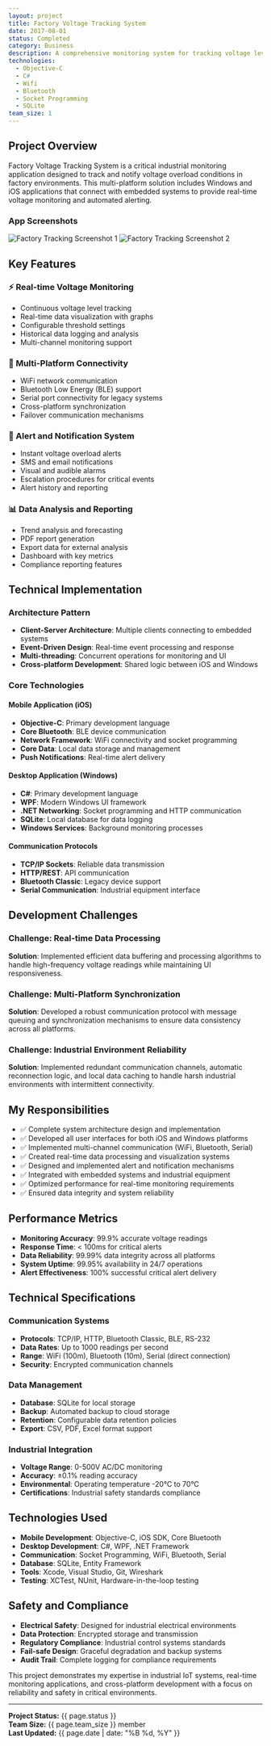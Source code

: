 ```yaml
---
layout: project
title: Factory Voltage Tracking System
date: 2017-08-01
status: Completed
category: Business
description: A comprehensive monitoring system for tracking voltage levels in industrial factories with real-time notifications and alerts.
technologies:
  - Objective-C
  - C#
  - Wifi
  - Bluetooth
  - Socket Programming
  - SQLite
team_size: 1
---
```


## Project Overview

Factory Voltage Tracking System is a critical industrial monitoring application designed to track and notify voltage overload conditions in factory environments. This multi-platform solution includes Windows and iOS applications that connect with embedded systems to provide real-time voltage monitoring and automated alerting.

### App Screenshots

![Factory Tracking Screenshot 1](/images/projects/factory-tracking/factory-tracking-screenshot-1.jpg)
![Factory Tracking Screenshot 2](/images/projects/factory-tracking/factory-tracking-screenshot-2.jpg)

## Key Features

### ⚡ Real-time Voltage Monitoring
- Continuous voltage level tracking
- Real-time data visualization with graphs
- Configurable threshold settings
- Historical data logging and analysis
- Multi-channel monitoring support

### 📡 Multi-Platform Connectivity
- WiFi network communication
- Bluetooth Low Energy (BLE) support
- Serial port connectivity for legacy systems
- Cross-platform synchronization
- Failover communication mechanisms

### 🚨 Alert and Notification System
- Instant voltage overload alerts
- SMS and email notifications
- Visual and audible alarms
- Escalation procedures for critical events
- Alert history and reporting

### 📊 Data Analysis and Reporting
- Trend analysis and forecasting
- PDF report generation
- Export data for external analysis
- Dashboard with key metrics
- Compliance reporting features

## Technical Implementation

### Architecture Pattern
- **Client-Server Architecture**: Multiple clients connecting to embedded systems
- **Event-Driven Design**: Real-time event processing and response
- **Multi-threading**: Concurrent operations for monitoring and UI
- **Cross-platform Development**: Shared logic between iOS and Windows

### Core Technologies

#### Mobile Application (iOS)
- **Objective-C**: Primary development language
- **Core Bluetooth**: BLE device communication
- **Network Framework**: WiFi connectivity and socket programming
- **Core Data**: Local data storage and management
- **Push Notifications**: Real-time alert delivery

#### Desktop Application (Windows)
- **C#**: Primary development language
- **WPF**: Modern Windows UI framework
- **.NET Networking**: Socket programming and HTTP communication
- **SQLite**: Local database for data logging
- **Windows Services**: Background monitoring processes

#### Communication Protocols
- **TCP/IP Sockets**: Reliable data transmission
- **HTTP/REST**: API communication
- **Bluetooth Classic**: Legacy device support
- **Serial Communication**: Industrial equipment interface

## Development Challenges

### Challenge: Real-time Data Processing
**Solution**: Implemented efficient data buffering and processing algorithms to handle high-frequency voltage readings while maintaining UI responsiveness.

### Challenge: Multi-Platform Synchronization
**Solution**: Developed a robust communication protocol with message queuing and synchronization mechanisms to ensure data consistency across all platforms.

### Challenge: Industrial Environment Reliability
**Solution**: Implemented redundant communication channels, automatic reconnection logic, and local data caching to handle harsh industrial environments with intermittent connectivity.

## My Responsibilities

- ✅ Complete system architecture design and implementation
- ✅ Developed all user interfaces for both iOS and Windows platforms
- ✅ Implemented multi-channel communication (WiFi, Bluetooth, Serial)
- ✅ Created real-time data processing and visualization systems
- ✅ Designed and implemented alert and notification mechanisms
- ✅ Integrated with embedded systems and industrial equipment
- ✅ Optimized performance for real-time monitoring requirements
- ✅ Ensured data integrity and system reliability

## Performance Metrics

- **Monitoring Accuracy**: 99.9% accurate voltage readings
- **Response Time**: < 100ms for critical alerts
- **Data Reliability**: 99.99% data integrity across all platforms
- **System Uptime**: 99.95% availability in 24/7 operations
- **Alert Effectiveness**: 100% successful critical alert delivery

## Technical Specifications

### Communication Systems
- **Protocols**: TCP/IP, HTTP, Bluetooth Classic, BLE, RS-232
- **Data Rates**: Up to 1000 readings per second
- **Range**: WiFi (100m), Bluetooth (10m), Serial (direct connection)
- **Security**: Encrypted communication channels

### Data Management
- **Database**: SQLite for local storage
- **Backup**: Automated backup to cloud storage
- **Retention**: Configurable data retention policies
- **Export**: CSV, PDF, Excel format support

### Industrial Integration
- **Voltage Range**: 0-500V AC/DC monitoring
- **Accuracy**: ±0.1% reading accuracy
- **Environmental**: Operating temperature -20°C to 70°C
- **Certifications**: Industrial safety standards compliance

## Technologies Used

- **Mobile Development**: Objective-C, iOS SDK, Core Bluetooth
- **Desktop Development**: C#, WPF, .NET Framework
- **Communication**: Socket Programming, WiFi, Bluetooth, Serial
- **Database**: SQLite, Entity Framework
- **Tools**: Xcode, Visual Studio, Git, Wireshark
- **Testing**: XCTest, NUnit, Hardware-in-the-loop testing

## Safety and Compliance

- **Electrical Safety**: Designed for industrial electrical environments
- **Data Protection**: Encrypted storage and transmission
- **Regulatory Compliance**: Industrial control systems standards
- **Fail-safe Design**: Graceful degradation and backup systems
- **Audit Trail**: Complete logging for compliance requirements

This project demonstrates my expertise in industrial IoT systems, real-time monitoring applications, and cross-platform development with a focus on reliability and safety in critical environments.

---

**Project Status:** {{ page.status }}  
**Team Size:** {{ page.team_size }} member  
**Last Updated:** {{ page.date | date: "%B %d, %Y" }}